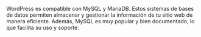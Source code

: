 WordPress es compatible con MySQL y MariaDB. Estos sistemas de bases de datos permiten almacenar y gestionar la información de tu sitio web de manera eficiente. Además, MySQL es muy popular y bien documentado, lo que facilita su uso y soporte.